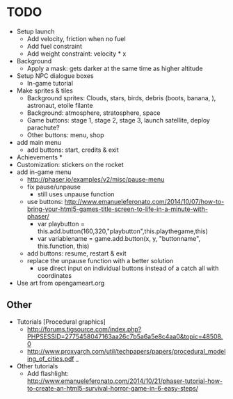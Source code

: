TODO
====
* Setup launch
	* Add velocity, friction when no fuel
	* Add fuel constraint
	* Add weight constraint: velocity * x
* Background 
	* Apply a mask: gets darker at the same time as higher altitude
* Setup NPC dialogue boxes
	* In-game tutorial
* Make sprites & tiles
	* Background sprites: Clouds, stars, birds, debris (boots, banana, ), astronaut, etoile filante
	* Background: atmosphere, stratosphere, space
	* Game buttons: stage 1, stage 2, stage 3, launch satellite, deploy parachute?
	* Other buttons: menu, shop
* add main menu
	* add buttons: start, credits & exit
* Achievements
	* 
* Customization: stickers on the rocket
* add in-game menu
	* http://phaser.io/examples/v2/misc/pause-menu
	* fix pause/unpause
		* still uses unpause function
	* use buttons: http://www.emanueleferonato.com/2014/10/07/how-to-bring-your-html5-games-title-screen-to-life-in-a-minute-with-phaser/
		* var playbutton = this.add.button(160,320,"playbutton",this.playthegame,this)
		* var variablename = game.add.button(x, y, "buttonname", this.function, this)
	* add buttons: resume, restart & exit
	* replace the unpause function with a better solution
		* use direct input on individual buttons instead of a catch all with coordinates
* Use art from opengameart.org

Other
-----
* Tutorials [Procedural graphics]
	* http://forums.tigsource.com/index.php?PHPSESSID=2775458047163aa26c7b5a6a5e8c4aa0&topic=48508.0
	* http://www.proxyarch.com/util/techpapers/papers/procedural_modeling_of_cities.pdf    _
* Other tutorials
	* Add flashlight: http://www.emanueleferonato.com/2014/10/21/phaser-tutorial-how-to-create-an-html5-survival-horror-game-in-6-easy-steps/

